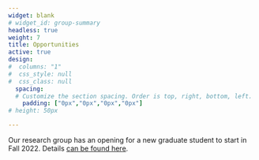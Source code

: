 ```yaml
---
widget: blank
# widget_id: group-summary
headless: true
weight: 7
title: Opportunities
active: true
design:
#  columns: "1"
#  css_style: null
#  css_class: null
  spacing:
  # Customize the section spacing. Order is top, right, bottom, left.
    padding: ["0px","0px","0px","0px"]
# height: 50px

---
```


Our research group has an opening for a new graduate student to start in Fall 2022.  Details [can be found here](/opportunities/). 

